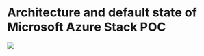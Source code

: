 # Architecture and default state of Microsoft Azure Stack POC

![](media/azure-stack-architecture/image1.png)
